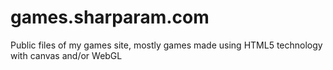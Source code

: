 games.sharparam.com
===================

Public files of my games site, mostly games made using HTML5 technology with canvas and/or WebGL
